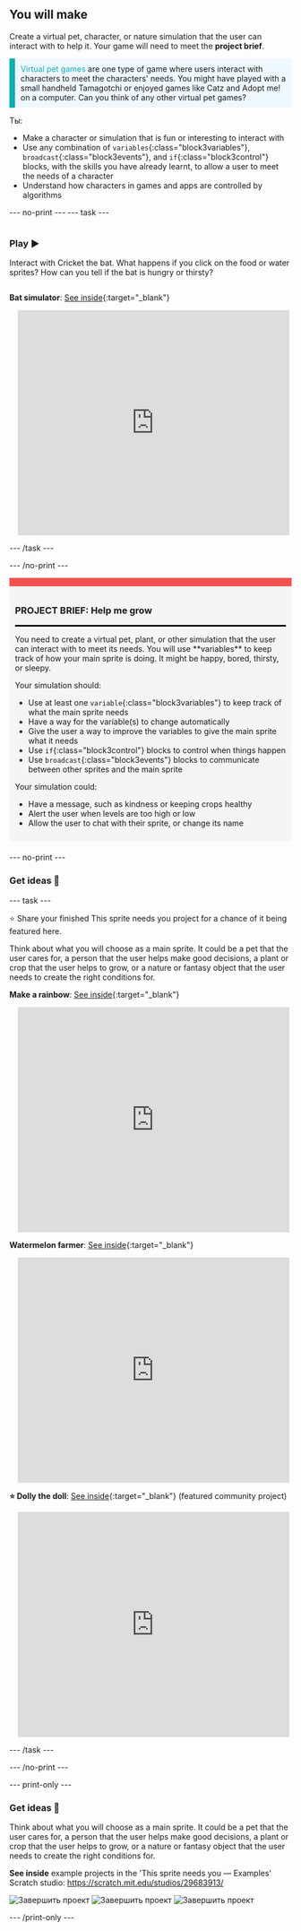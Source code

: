 ## You will make

Create a virtual pet, character, or nature simulation that the user can interact with to help it. Your game will need to meet the **project brief**.

<p style="border-left: solid; border-width:10px; border-color: #0faeb0; background-color: aliceblue; padding: 10px;">
<span style="color: #0faeb0">Virtual pet games</span> are one type of game where users interact with characters to meet the characters' needs. You might have played with a small handheld Tamagotchi or enjoyed games like Catz and Adopt me! on a computer. Can you think of any other virtual pet games?
</p>

Ты:
+ Make a character or simulation that is fun or interesting to interact with
+ Use any combination of `variables`{:class="block3variables"}, `broadcast`{:class="block3events"}, and `if`{:class="block3control"} blocks, with the skills you have already learnt, to allow a user to meet the needs of a character
+ Understand how characters in games and apps are controlled by algorithms

--- no-print --- --- task ---

<div style="display: flex; flex-wrap: wrap">
<div style="flex-basis: 200px; flex-grow: 1">

### Play ▶️ 

Interact with Cricket the bat. What happens if you click on the food or water sprites? How can you tell if the bat is hungry or thirsty?

</div>
<div>

**Bat simulator**: [See inside](https://scratch.mit.edu/projects/530008968/editor){:target="_blank"}
<div class="scratch-preview" style="margin-left: 15px;">
  <iframe allowtransparency="true" width="485" height="402" src="https://scratch.mit.edu/projects/embed/530008968/?autostart=false" frameborder="0"></iframe>
</div>

</div>
</div>

--- /task ---

--- /no-print ---

<div style="border-top: 15px solid #f3524f; background-color: whitesmoke; margin-bottom: 20px; padding: 10px;">

### PROJECT BRIEF: Help me grow
<hr style="border-top: 2px solid black;">
You need to create a virtual pet, plant, or other simulation that the user can interact with to meet its needs. You will use **variables** to keep track of how your main sprite is doing. It might be happy, bored, thirsty, or sleepy. 

Your simulation should:
+ Use at least one `variable`{:class="block3variables"} to keep track of what the main sprite needs
+ Have a way for the variable(s) to change automatically
+ Give the user a way to improve the variables to give the main sprite what it needs
+ Use `if`{:class="block3control"} blocks to control when things happen
+ Use `broadcast`{:class="block3events"} blocks to communicate between other sprites and the main sprite

Your simulation could:
+ Have a message, such as kindness or keeping crops healthy
+ Alert the user when levels are too high or low
+ Allow the user to chat with their sprite, or change its name
</div>

--- no-print ---

### Get ideas 💭

--- task ---

⭐ Share your finished This sprite needs you project for a chance of it being featured here.

Think about what you will choose as a main sprite. It could be a pet that the user cares for, a person that the user helps make good decisions, a plant or crop that the user helps to grow, or a nature or fantasy object that the user needs to create the right conditions for.

**Make a rainbow**: [See inside](https://scratch.mit.edu/projects/530034441/editor){:target="_blank"}
<div class="scratch-preview" style="margin-left: 15px;">
  <iframe allowtransparency="true" width="485" height="402" src="https://scratch.mit.edu/projects/embed/530034441/?autostart=false" frameborder="0"></iframe>
</div>

**Watermelon farmer**: [See inside](https://scratch.mit.edu/projects/531858794/editor){:target="_blank"}
<div class="scratch-preview" style="margin-left: 15px;">
  <iframe allowtransparency="true" width="485" height="402" src="https://scratch.mit.edu/projects/embed/531858794/?autostart=false" frameborder="0"></iframe>
</div>

**⭐ Dolly the doll**: [See inside](https://scratch.mit.edu/projects/799871118/editor){:target="_blank"} (featured community project)
<div class="scratch-preview" style="margin-left: 15px;">
  <iframe allowtransparency="true" width="485" height="402" src="https://scratch.mit.edu/projects/embed/799871118/?autostart=false" frameborder="0"></iframe>
</div>

--- /task ---

--- /no-print ---

--- print-only ---

### Get ideas 💭

Think about what you will choose as a main sprite. It could be a pet that the user cares for, a person that the user helps make good decisions, a plant or crop that the user helps to grow, or a nature or fantasy object that the user needs to create the right conditions for.

**See inside** example projects in the 'This sprite needs you — Examples' Scratch studio: https://scratch.mit.edu/studios/29683913/

![Завершить проект](images/bat-project.png) ![Завершить проект](images/watermelon-project.png) ![Завершить проект](images/rainbow-project.png)

--- /print-only ---


